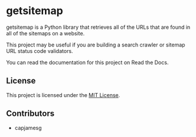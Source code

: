 # getsitemap

getsitemap is a Python library that retrieves all of the URLs that are found in all of the sitemaps on a website.

This project may be useful if you are building a search crawler or sitemap URL status code validators.

You can read the documentation for this project on Read the Docs.

## License

This project is licensed under the [MIT License](LICENSE).

## Contributors

- capjamesg